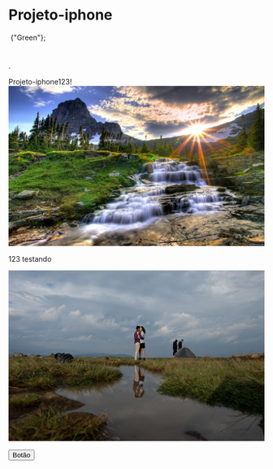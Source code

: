 # Projeto-iphone
<style></style>
<script></script>

<img/>	{"Green"};
<!DOCTYPE html>
<html>
<head> 
  <title></title>
</head>
<body>
  <h1></h1>
  <p></p>
  <p></p>
  <p>.</p>
  <p></p>
</body>
</html>
 
 Projeto-iphone123!  
 ![Alt text](seila123-3.jpg)

123 testando 
 
 ![Alt text](editar-2-1.jpg)  

 <button>Botão</button> 

<table></table>